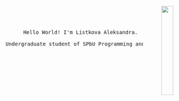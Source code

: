 <div align="center">
<img src="https://github.com/alistkova/alistkova/assets/jinx" width="25%" align="right" />
<br><br>
<pre>
<samp>
    Hello World! I'm Listkova Aleksandra.
    <br>Undergraduate student of SPbU Programming and Information Technology.
</samp>
</pre>
<br><br>
<br><br><br>

</div>
